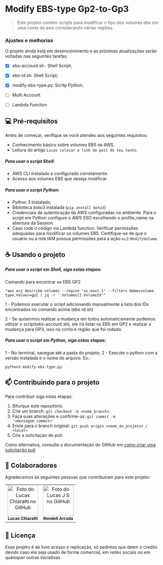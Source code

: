 # Modify EBS-type Gp2-to-Gp3

<!-- <img src="imagem.png" alt="Exemplo imagem"> -->

> Este projeto contém scripts para modificar o tipo dos volumes ebs em uma conta da aws considerando várias regiões.

### Ajustes e melhorias

O projeto ainda está em desenvolvimento e as próximas atualizações serão voltadas nas seguintes tarefas:

- [x] ebs-account.sh : Shell Script;
- [x] ebs-id.sh: Shell Script;
- [x] modify-ebs-type.py: Scritp Python;
- [ ] Multi Account
- [ ] Lambda Function


## 💻 Pré-requisitos

Antes de começar, verifique se você atendeu aos seguintes requisitos:
- Conhecimento básico sobre volumes EBS na AWS.
- Leitura do artigo `Lucas colocar o link do post do teu texto`.


##### Para usar o script Shell:
- AWS CLI instalado e configurado corretamente.
- Acesso aos volumes EBS que deseja modificar.
##### Para usar o script Python:
- Python 3 Instalado;
- Biblioteca boto3 instalada (`pip install boto3`)
- Credenciais de autenticação da AWS configuradas no ambiente. Para o script em Python configure o AWS SSO escolhendo o profile_name na abertura da Session.
- Caso rode o código via Lambda function: Verificar permissões adequadas para modificar os volumes EBS. Certifique-se de que o usuário ou a role IAM possua permissões para a ação `ec2:ModifyVolume`.



## ☕ Usando o projeto

##### Para usar o script em Shell, siga estas etapas:

Comando para encontrar as EBS GP2
```
"aws ec2 describe-volumes --region "us-east-1" --filters Name=volume-type,Values=gp2 | jq -r '.Volumes[].VolumeId'"
```
1 - Podemos executar o script adicionando manualmente a lista dos IDs encontrados no comando acima (ebs-id.sh)

2 - Se quisermos realizar a mudança em todos automaticamente podemos utilizar o script(ebs-account.sh), ele irá listar os EBS em GP2 e realizar a mudança para GP3, isso na conta e região que foi rodado.



##### Para usar o script em Python, siga estas etapas:
1 - No terminal, navegue até a pasta do projeto;
2 - Execute o python com a versão instalada e o nome do arquivo. Ex.:
```
python3 modify-ebs-type.py
```


## 📫 Contribuindo para o projeto

Para contribuir siga estas etapas:

1. Bifurque este repositório.
2. Crie um branch: `git checkout -b <nome_branch>`.
3. Faça suas alterações e confirme-as: `git commit -m '<mensagem_commit>'`
4. Envie para o branch original: `git push origin <nome_do_projeto> / <local>`
5. Crie a solicitação de pull.

Como alternativa, consulte a documentação do GitHub em [como criar uma solicitação pull](https://help.github.com/en/github/collaborating-with-issues-and-pull-requests/creating-a-pull-request).

## 🤝 Colaboradores

Agradecemos às seguintes pessoas que contribuíram para este projeto:

<table>
  <tr>
    <td align="center">
      <a href="https://github.com/lchiaratti">
        <img src="https://avatars.githubusercontent.com/u/55640532?v=4" width="100px;" alt="Foto do Lucas Chiaratti no GitHub"/ target="_blanck" ><br>
        <sub>
          <b>
Lucas Chiaratti</b>
        </sub>
      </a>
    </td>
    <td align="center">
      <a href="https://github.com/rendell-arruda">
        <img src="https://avatars.githubusercontent.com/u/89528131?v=4" width="100px;" alt="Foto do Lucas J S no GitHub"/ target="_blanck" ><br>
        <sub>
          <b>Rendell Arruda</b>
        </sub>
      </a>
    </td>
  </tr>
</table>

## 📝 Licença

Esse projeto é de livre acesso e replicação, só pedimos que deem o credito devido caso ele seja usado de forma comercial, em redes sociais ou em quaisquer outras iniciativas.
